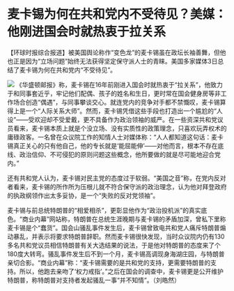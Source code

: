 # 麦卡锡为何在共和党内不受待见？美媒：他刚进国会时就热衷于拉关系

【环球时报综合报道】被美国舆论称作“变色龙”的麦卡锡虽在政坛长袖善舞，但他也正是因为“立场问题”始终无法获得坚定保守派人士的青睐。美国多家媒体3日总结了麦卡锡为何在共和党内“不受待见”。

![](https://inews.gtimg.com/newsapp_bt/0/15592339784/1000)
《华盛顿邮报》称，麦卡锡在16年前刚进入国会时就热衷于“拉关系”，他致力于和同事套近乎，牢记他们配偶、孩子的姓名和生日，更时常在国会健身房等非工作场合创造“偶遇”，与同事攀谈交心。就连党内的竞争对手都不禁慨叹，麦卡锡算得上是一个“人际关系大师”。然而，麦卡锡凭借这些手段也打造出一个尴尬的“人设”——受欢迎却不受爱戴，更不具备作为政治领袖的威严。在一些资深共和党议员看来，麦卡锡本质上就是个没立场、没有实质性的政策理念，只喜欢玩弄权术的庸碌政客。一名曾在众议院工作的知情人士对媒体称：“人人都知道这句话：麦卡锡真正关心的只有他自己，他的专长就是‘能屈能伸’——对他而言，根本不存在底线、政治信仰、不可侵犯的原则问题这些概念，他所要做的就是尽可能地迎合党内。”

还有共和党人认为，麦卡锡对民主党的态度过于软弱。“美国之音”称，在党内反对者看来，麦卡锡的所作所为压根儿就不符合保守派的政治理念，认为他对拜登政府的执政纲领作出太多妥协，是一个“失败的反对党领袖”。

麦卡锡与前总统特朗普的“相爱相杀”，更彰显他作为“政治投机派”的真实底色。“商业内幕”网站称，特朗普在总统生涯晚期与麦卡锡的矛盾加深，曾私下里称麦卡锡是个“蠢货”。国会山骚乱事件发生后，麦卡锡曾致电共和党人痛斥特朗普煽动暴乱，并表示将要求特朗普辞职。然而麦卡锡很快发现，当时众议院内仍有130多名共和党议员相信特朗普有关大选结果的说法，于是他对特朗普的态度来了个180度大转弯。骚乱事件发生后不到一个月，麦卡锡高调现身海湖庄园，与特朗普亲切合影。“商业内幕”称：“麦卡锡需要的是共和党的支持，更需要特朗普的支持。所以，他跑去亲吻了‘权力戒指’。”之后在国会的调查中，麦卡锡更是公开维护特朗普，称特朗普对支持者发起骚乱一事“并不知情”。（刘皓然）

